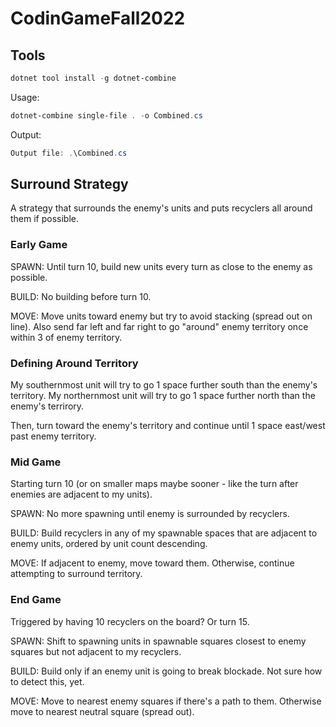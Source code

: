 # CodinGameFall2022

## Tools

```powershell
dotnet tool install -g dotnet-combine
```

Usage:

```powershell
dotnet-combine single-file . -o Combined.cs
```

Output:
```powershell
Output file: .\Combined.cs
```

## Surround Strategy

A strategy that surrounds the enemy's units and puts recyclers all around them if possible.

### Early Game

SPAWN: Until turn 10, build new units every turn as close to the enemy as possible.

BUILD: No building before turn 10.

MOVE: Move units toward enemy but try to avoid stacking (spread out on line).
  Also send far left and far right to go "around" enemy territory once within 3 of enemy territory.

### Defining Around Territory

My southernmost unit will try to go 1 space further south than the enemy's territory.
My northernmost unit will try to go 1 space further north than the enemy's terrirory.

Then, turn toward the enemy's territory and continue until 1 space east/west past enemy territory.

### Mid Game

Starting turn 10 (or on smaller maps maybe sooner - like the turn after enemies are adjacent to my units).

SPAWN: No more spawning until enemy is surrounded by recyclers.

BUILD: Build recyclers in any of my spawnable spaces that are adjacent to enemy units, ordered by unit count descending.

MOVE: If adjacent to enemy, move toward them. Otherwise, continue attempting to surround territory.

### End Game

Triggered by having 10 recyclers on the board? Or turn 15.

SPAWN: Shift to spawning units in spawnable squares closest to enemy squares but not adjacent to my recyclers.

BUILD: Build only if an enemy unit is going to break blockade. Not sure how to detect this, yet.

MOVE: Move to nearest enemy squares if there's a path to them. Otherwise move to nearest neutral square (spread out).
